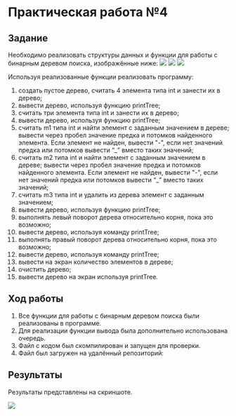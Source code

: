 # Практическая работа №4

## Задание
Необходимо реализовать структуры данных и функции для работы с бинарным деревом поиска, изображённые ниже:
![](https://i.ibb.co/s3QMcgn/1.png)
![](https://i.ibb.co/7vn7d17/2.png)
![](https://i.ibb.co/QQvhH23/3.png)

Используя реализованные функции реализовать программу:
1. создать пустое дерево, считать 4 элемента типа int и занести их в дерево;
2. вывести дерево, используя функцию printTree;
3. считать три элемента типа int и занести их в дерево;
4. вывести дерево, используя функцию printTree;
5. считать m1 типа int и найти элемент с заданным
значением в дереве; вывести через пробел значение предка
и потомков найденного элемента. Если элемент не найден,
вывести "-", если нет значений предка или потомков вывести
“_” вместо таких значений;
6. считать m2 типа int и найти элемент с заданным
значением в дереве; вывести через пробел значение предка
и потомков найденного элемента. Если элемент не найден,
вывести "-", если нет значений предка или потомков вывести
“_” вместо таких значений;
7. считать  m3 типа int и удалить из дерева элемент с заданным значением;
8. вывести дерево, используя функцию printTree;
9. выполнять левый поворот дерева относительно корня, пока
это возможно;
10. вывести дерево, используя команду printTree;
11. выполнять правый поворот дерева относительно корня, пока
это возможно;
12. вывести дерево, используя команду printTree;
13. вывести на экран количество элементов в дереве;
14. очистить дерево;
15. вывести дерево на экран используя printTree.


## Ход работы 

1. Все функции для работы с бинарным деревом поиска были реализованы в программе.
2. Для реализации функции вывода была дополнительно использована очередь.
3. Файл с кодом был скомпилирован и запущен для проверки.
4. Файл был загружен на удалённый репозиторий:

## Результаты

Результаты представлены на скриншоте.

![](https://c.radikal.ru/c37/1905/f0/17a4a688baef.jpg)
